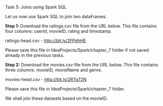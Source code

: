 Task 5: Joins using Spark SQL

Let us now use Spark SQL to join two dataFrames.

**Step 1:** Download the ratings.csv file from the URL below. This file contains four columns: userId, movieID, rating and timestamp.

ratings-head.csv - http://bit.ly/2FPdhHE

Please save this file in IdeaProjects/Spark/chapter_7 folder if not saved already in the previous tasks.

**Step 2:** Download the movies.csv file from the URL below. This file contains three columns: movieID, movieName and genre.

movies-head.csv - http://bit.ly/2RTg72N

Please save this file in IdeaProjects/Spark/chapter_7 folder. 

We shall join these datasets based on the movieID.
